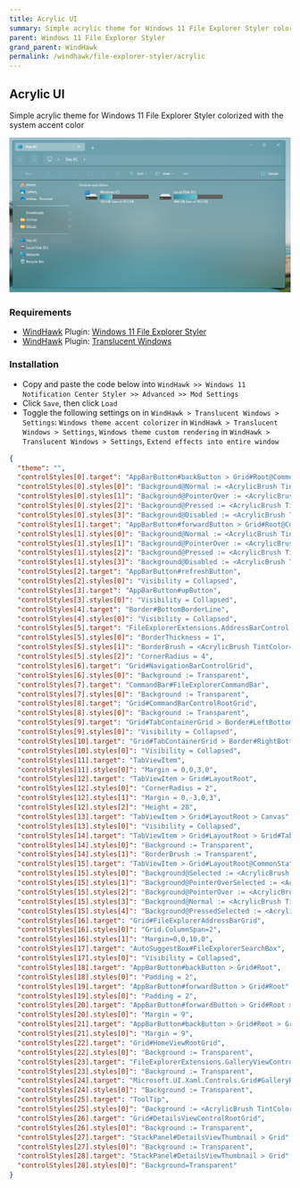 ```yaml
---
title: Acrylic UI
summary: Simple acrylic theme for Windows 11 File Explorer Styler colorized with the system accent color
parent: Windows 11 File Explorer Styler
grand_parent: WindHawk
permalink: /windhawk/file-explorer-styler/acrylic
---
```



## Acrylic UI
Simple acrylic theme for Windows 11 File Explorer Styler colorized with the system accent color

![Preview](https://raw.githubusercontent.com/The-Back-Room/The-Back-Room.github.io/refs/heads/main/docs/assets/images/previews/file-explorer-styler/acrylic.bmp)

### Requirements

- [WindHawk](https://windhaek.net/) Plugin: [Windows 11 File Explorer Styler](https://windhawk.net/mods/windows-11-file-explorer-styler)
- [WindHawk](https://windhaek.net/) Plugin: [Translucent Windows](https://windhawk.net/mods/translucent-windows)

### Installation

- Copy and paste the code below into `WindHawk >> Windows 11 Notification Center Styler >> Advanced >> Mod Settings`
- Click `Save`, then click `Load`
- Toggle the following settings on in `WindHawk > Translucent Windows > Settings`: `Windows theme accent colorizer` in `WindHawk > Translucent Windows > Settings`, `Windows theme custom rendering` in `WindHawk > Translucent Windows > Settings`, `Extend effects into entire window`

```json
{
  "theme": "",
  "controlStyles[0].target": "AppBarButton#backButton > Grid#Root@CommonStates > Border#AppBarButtonInnerBorder",
  "controlStyles[0].styles[0]": "Background@Normal := <AcrylicBrush TintColor=\"Transparent\" Opacity=\"0.07\"/>",
  "controlStyles[0].styles[1]": "Background@PointerOver := <AcrylicBrush TintColor=\"Transparent\" Opacity=\"0.12\"/>",
  "controlStyles[0].styles[2]": "Background@Pressed := <AcrylicBrush TintColor=\"Transparent\" Opacity=\"0.12\"/>",
  "controlStyles[0].styles[3]": "Background@Disabled := <AcrylicBrush TintColor=\"Transparent\" Opacity=\"0.05\"/>",
  "controlStyles[1].target": "AppBarButton#forwardButton > Grid#Root@CommonStates > Border#AppBarButtonInnerBorder",
  "controlStyles[1].styles[0]": "Background@Normal := <AcrylicBrush TintColor=\"Transparent\" Opacity=\"0.05\"/>",
  "controlStyles[1].styles[1]": "Background@PointerOver := <AcrylicBrush TintColor=\"Transparent\" Opacity=\"0.12\"/>",
  "controlStyles[1].styles[2]": "Background@Pressed := <AcrylicBrush TintColor=\"Transparent\" Opacity=\"0.12\"/>",
  "controlStyles[1].styles[3]": "Background@Disabled := <AcrylicBrush TintColor=\"Transparent\" Opacity=\"0.05\"/>",
  "controlStyles[2].target": "AppBarButton#refreshButton",
  "controlStyles[2].styles[0]": "Visibility = Collapsed",
  "controlStyles[3].target": "AppBarButton#upButton",
  "controlStyles[3].styles[0]": "Visibility = Collapsed",
  "controlStyles[4].target": "Border#BottomBorderLine",
  "controlStyles[4].styles[0]": "Visibility = Collapsed",
  "controlStyles[5].target": "FileExplorerExtensions.AddressBarControl > Grid#PART_LayoutRoot > Grid#NormalModeGrid",
  "controlStyles[5].styles[0]": "BorderThickness = 1",
  "controlStyles[5].styles[1]": "BorderBrush = <AcrylicBrush TintColor=\"Black\" Opacity=\"0.5\" />",
  "controlStyles[5].styles[2]": "CornerRadius = 4",
  "controlStyles[6].target": "Grid#NavigationBarControlGrid",
  "controlStyles[6].styles[0]": "Background := Transparent",
  "controlStyles[7].target": "CommandBar#FileExplorerCommandBar",
  "controlStyles[7].styles[0]": "Background := Transparent",
  "controlStyles[8].target": "Grid#CommandBarControlRootGrid",
  "controlStyles[8].styles[0]": "Background := Transparent",
  "controlStyles[9].target": "Grid#TabContainerGrid > Border#LeftBottomBorderLine",
  "controlStyles[9].styles[0]": "Visibility = Collapsed",
  "controlStyles[10].target": "Grid#TabContainerGrid > Border#RightBottomBorderLine",
  "controlStyles[10].styles[0]": "Visibility = Collapsed",
  "controlStyles[11].target": "TabViewItem",
  "controlStyles[11].styles[0]": "Margin = 0,0,3,0",
  "controlStyles[12].target": "TabViewItem > Grid#LayoutRoot",
  "controlStyles[12].styles[0]": "CornerRadius = 2",
  "controlStyles[12].styles[1]": "Margin = 0,-3,0,3",
  "controlStyles[12].styles[2]": "Height = 28",
  "controlStyles[13].target": "TabViewItem > Grid#LayoutRoot > Canvas",
  "controlStyles[13].styles[0]": "Visibility = Collapsed",
  "controlStyles[14].target": "TabViewItem > Grid#LayoutRoot > Grid#TabContainer",
  "controlStyles[14].styles[0]": "Background := Transparent",
  "controlStyles[14].styles[1]": "BorderBrush := Transparent",
  "controlStyles[15].target": "TabViewItem > Grid#LayoutRoot@CommonStates",
  "controlStyles[15].styles[0]": "Background@Selected := <AcrylicBrush TintColor=\"Transparent\" Opacity=\"0.35\" />",
  "controlStyles[15].styles[1]": "Background@PointerOverSelected := <AcrylicBrush TintColor=\"Transparent\" Opacity=\"00.35\"  />",
  "controlStyles[15].styles[2]": "Background@PointerOver := <AcrylicBrush TintColor=\"Transparent\" Opacity=\"0.13\" />",
  "controlStyles[15].styles[3]": "Background@Normal := <AcrylicBrush TintColor=\"Transparent\" Opacity=\"0.05\" />",
  "controlStyles[15].styles[4]": "Background@PressedSelected := <AcrylicBrush TintColor=\"Transparent\" Opacity=\"0.35\" />",
  "controlStyles[16].target": "Grid#FileExplorerAddressBarGrid",
  "controlStyles[16].styles[0]": "Grid.ColumnSpan=2",
  "controlStyles[16].styles[1]": "Margin=0,0,10,0",
  "controlStyles[17].target": "AutoSuggestBox#FileExplorerSearchBox",
  "controlStyles[17].styles[0]": "Visibility = Collapsed",
  "controlStyles[18].target": "AppBarButton#backButton > Grid#Root",
  "controlStyles[18].styles[0]": "Padding = 2",
  "controlStyles[19].target": "AppBarButton#forwardButton > Grid#Root",
  "controlStyles[19].styles[0]": "Padding = 2",
  "controlStyles[20].target": "AppBarButton#forwardButton > Grid#Root > Grid#ContentRoot > Viewbox#ContentViewbox",
  "controlStyles[20].styles[0]": "Margin = 9",
  "controlStyles[21].target": "AppBarButton#backButton > Grid#Root > Grid#ContentRoot > Viewbox#ContentViewbox",
  "controlStyles[21].styles[0]": "Margin = 9",
  "controlStyles[22].target": "Grid#HomeViewRootGrid",
  "controlStyles[22].styles[0]": "Background := Transparent",
  "controlStyles[23].target": "FileExplorerExtensions.GalleryViewControl#GalleryViewControl > Grid",
  "controlStyles[23].styles[0]": "Background := Transparent",
  "controlStyles[24].target": "Microsoft.UI.Xaml.Controls.Grid#GalleryRootGrid",
  "controlStyles[24].styles[0]": "Background := Transparent",
  "controlStyles[25].target": "ToolTip",
  "controlStyles[25].styles[0]": "Background := <AcrylicBrush TintColor=\"Transparent\" Opacity=\"0.3\" />",
  "controlStyles[26].target": "Grid#DetailsViewControlRootGrid",
  "controlStyles[26].styles[0]": "Background := Transparent",
  "controlStyles[27].target": "StackPanel#DetailsViewThumbnail > Grid",
  "controlStyles[27].styles[0]": "Background := Transparent",
  "controlStyles[28].target": "StackPanel#DetailsViewThumbnail > Grid",
  "controlStyles[28].styles[0]": "Background=Transparent"
}
```